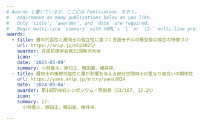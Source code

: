 ```yaml
---
# Awards と書いているが、ここには Publication　をおく。
#   Add/remove as many publications below as you like.
#   Only `title`, `awarder`, and `date` are required.
#   Begin multi-line `summary` with YAML's `|` or `|2-` multi-line prefix and indent 2 spaces below.
awards:
  - title: 層の冗長性と層同士の独立性に基づく言語モデルの層交換の成否の特徴づけ
    url: https://anlp.jp/nlp2025/
    awarder: 言語処理学会第31回年次大会
    icon: ''
    date: '2025-03-09'
    summary: 小林春斗，原知正，鴨田豪，横井祥．
  - title: 層同士の接続可能性と層が影響を与える部分空間同士の重なり度合いの関係性
    url: https://yans.anlp.jp/entry/yans2024
    date: '2024-09-04'
    awarder: 第19回YANSシンポジウム・奨励賞（23/187, 12.2%）
    icon: ''
    summary: |2-
      小林春斗，原知正，鴨田豪，横井祥．

---
```

